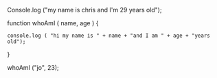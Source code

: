 
Console.log ("my name is chris and I'm 29 years old");





function whoAmI ( name, age ) {
	
	console.log ( "hi my name is " + name + "and I am " + age + "years old");
}

whoAmI ("jo", 23); 




